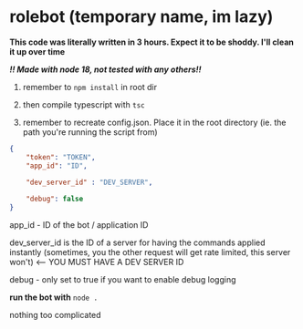 # rolebot (temporary name, im lazy)

**This code was literally written in 3 hours. Expect it to be shoddy. I'll clean it up over time**

***!! Made with node 18, not tested with any others!!***

1. remember to `npm install` in root dir
2. then compile typescript with `tsc`

3. remember to recreate config.json. Place it in the root directory (ie. the path you're running the script from)
```json
{
    "token": "TOKEN",
    "app_id": "ID",
    
    "dev_server_id" : "DEV_SERVER",

    "debug": false
}
```
app_id - ID of the bot / application ID

dev_server_id is the ID of a server for having the commands applied instantly (sometimes, you the other request will get rate limited, this server won't)
  <-- YOU MUST HAVE A DEV SERVER ID

debug - only set to true if you want to enable debug logging


**run the bot with** `node .`

nothing too complicated
